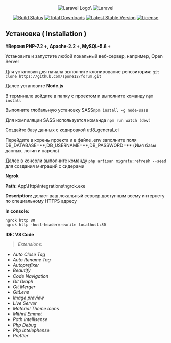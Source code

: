 <p align="center">
    <img src="https://laravel.com/img/logomark.min.svg" alt="Laravel Logo">\
    <img class="hidden ml-5 sm:block" src="https://laravel.com/img/logotype.min.svg" alt="Laravel">
</p>

<p align="center">
<a href="https://travis-ci.org/laravel/framework"><img src="https://travis-ci.org/laravel/framework.svg" alt="Build Status"></a>
<a href="https://packagist.org/packages/laravel/framework"><img src="https://poser.pugx.org/laravel/framework/d/total.svg" alt="Total Downloads"></a>
<a href="https://packagist.org/packages/laravel/framework"><img src="https://poser.pugx.org/laravel/framework/v/stable.svg" alt="Latest Stable Version"></a>
<a href="https://packagist.org/packages/laravel/framework"><img src="https://poser.pugx.org/laravel/framework/license.svg" alt="License"></a>
</p>

## Установка ( Installation )
#<b>Версия PHP-7.2 +, Apache-2.2 +, MySQL-5.6 +</b>

<p>Установите и запустите любой локальный веб-сервер, например, Open Server</p>

<p>Для установки для начала выполните клонирование репозитория: <code>git clone https://github.com/spone12/forum.git</code>
</p>

<div>
    <p>Далее установите <b>Node.js</b></p>
    <p>В терминале войдите в папку с проектом и выполните команду <code>npm install</code></p>
    <p>Выполните глобальную установку SASS<code>npm install -g node-sass</code></p>
    <p>Для компиляции SASS используется команда <code>npm run watch (dev)</code></p>
</div>

<p>Создайте базу данных с кодировкой utf8_general_ci</p>

<p>Перейдите в корень проекта и в файле .env заполните поля DB_DATABASE=**,DB_USERNAME=**,DB_PASSWORD=** (Имя базы данных, логин и пароль)</p>

<p>Далее в консоли выполните команду <code>php artisan migrate:refresh --seed</code> для создания миграций с сидерами</p>

<div>
    <div><strong>Ngrok</strong></div>
    <p><b> Path: </b> App\Http\Integrations\ngrok.exe
    <p><b>Description: </b> делает ваш локальный сервер доступным всему интернету по специальному HTTPS адресу</p>
    <p><b>In console: </b>
        <div><code>ngrok http 80</code></div>
        <div><code>ngrok http -host-header=rewrite localhost:80</code></div>
    </p>
</div>

<div>
   <div> <strong>IDE: VS Code</strong></div>
    <div> <i><blockquote>Extensions:</blockquote></i> </div>
   <ul>
        <li><i>Auto Close Tag</i></li>
        <li><i>Auto Rename Tag</i></li>
        <li><i>Autoprefixer</i></li>
        <li><i>Beautify</i></li>
        <li><i>Code Navigation</i></li>
        <li><i>Git Graph</i></li>
        <li><i>Git Merger</i></li>
        <li><i>GitLens</i></li>
        <li><i>Image preview</i></li>
        <li><i>Live Server</i></li>
        <li><i>Material Theme Icons</i></li>
        <li><i>Mithril Emmet</i></li>
        <li><i>Path Intellisense</i></li>
        <li><i>Php Debug</i></li>
        <li><i>Php Intelephense</i></li>
        <li><i>Prettier</i></li>
   </ul>
</div>